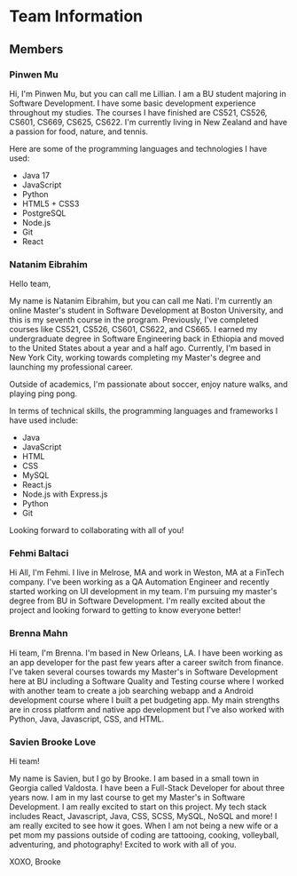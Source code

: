 # Team Information

## Members

### Pinwen Mu

Hi, I'm Pinwen Mu, but you can call me Lillian. I am a BU student majoring in Software Development. I have some basic development experience throughout my studies. The courses I have finished are CS521, CS526, CS601, CS669, CS625, CS622. I'm currently living in New Zealand and have a passion for food, nature, and tennis.

Here are some of the programming languages and technologies I have used:

- Java 17
- JavaScript
- Python
- HTML5 + CSS3
- PostgreSQL
- Node.js
- Git
- React

### Natanim Eibrahim

Hello team,

My name is Natanim Eibrahim, but you can call me Nati. I'm currently an online Master's student in Software Development at Boston University, and this is my seventh course in the program. Previously, I've completed courses like CS521, CS526, CS601, CS622, and CS665. I earned my undergraduate degree in Software Engineering back in Ethiopia and moved to the United States about a year and a half ago. Currently, I'm based in New York City, working towards completing my Master's degree and launching my professional career.

Outside of academics, I'm passionate about soccer, enjoy nature walks, and playing ping pong.

In terms of technical skills, the programming languages and frameworks I have used include:

- Java
- JavaScript
- HTML
- CSS
- MySQL
- React.js
- Node.js with Express.js
- Python
- Git

Looking forward to collaborating with all of you!

### Fehmi Baltaci

Hi All, I'm Fehmi. I live in Melrose, MA and work in Weston, MA at a FinTech company. I've been working as a QA Automation Engineer and recently started working on UI development in my team. I'm pursuing my master's degree from BU in Software Development. I'm really excited about the project and looking forward to getting to know everyone better!

### Brenna Mahn

Hi team, I'm Brenna. I'm based in New Orleans, LA. I have been working as an app developer for the past few years after a career switch from finance. I've taken several courses towards my Master's in Software Development here at BU including a Software Quality and Testing course where I worked with another team to create a job searching webapp and a Android development course where I built a pet budgeting app. My main strengths are in cross platform and native app development but I've also worked with Python, Java, Javascript, CSS, and HTML.

### Savien Brooke Love

Hi team!

My name is Savien, but I go by Brooke. I am based in a small town in Georgia called Valdosta. I have been a Full-Stack Developer for about three years now. I am in my last course to get my Master's in Software Development. I am really excited to start on this project. My tech stack includes React, Javascript, Java, CSS, SCSS, MySQL, NoSQL and more! I am really excited to see how it goes. When I am not being a new wife or a pet mom my passions outside of coding are tattooing, cooking, volleyball, adventuring, and photography! Excited to work with all of you.

XOXO,
Brooke